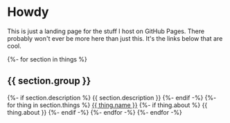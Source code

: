 ---
---

# Howdy

This is just a landing page for the stuff I host on GitHub Pages. There probably
won't ever be more here than just this. It's the links below that are cool.

{%- for section in things %}

  <thing-group>
    <h2>{{ section.group }}</h2>
    {%- if section.description %}
      <thing-group-description>{{ section.description }}</thing-group-description>
    {%- endif -%}
    <thing-container>
    {%- for thing in section.things %}
      <a-thing>
        <thing-title>
          <a href="{{ thing.url | url}}">{{ thing.name }}</a>
        </thing-title>
        {%- if thing.about %}
          <thing-description>{{ thing.about }}</thing-description>
        {%- endif -%}
      </a-thing>
    {%- endfor -%}
    </thing-container>
  </thing-group>
{%- endfor -%}
